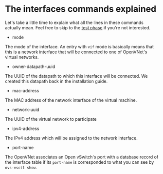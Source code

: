 # The interfaces commands explained

Let's take a little time to explain what all the lines in these commands actually mean. Feel free to skip to the [test phase](single-network#test) if you're not interested.

* mode

The mode of the interface. An entry with `vif` mode is basically means that this is a network interface that will be connected to one of OpenVNet's virtual networks.

* owner-datapath-uuid

The UUID of the datapath to which this interface will be connected. We created this datapath back in the installation guide.

* mac-address

The MAC address of the network interface of the virtual machine.

* network-uuid

The UUID of the virtual network to participate

* ipv4-address

The IPv4 address which will be assigned to the network interface.

* port-name

The OpenVNet associates an Open vSwitch's port with a database record of the interface table if its `port-name` is corresponded to what you can see by `ovs-vsctl show`.

